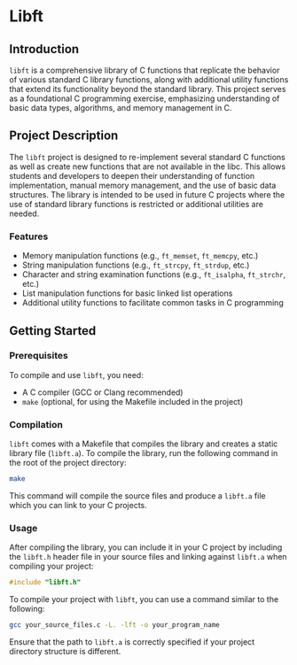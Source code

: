 
# Libft

## Introduction

`libft` is a comprehensive library of C functions that replicate the behavior of various standard C library functions, along with additional utility functions that extend its functionality beyond the standard library. This project serves as a foundational C programming exercise, emphasizing understanding of basic data types, algorithms, and memory management in C.

## Project Description

The `libft` project is designed to re-implement several standard C functions as well as create new functions that are not available in the libc. This allows students and developers to deepen their understanding of function implementation, manual memory management, and the use of basic data structures. The library is intended to be used in future C projects where the use of standard library functions is restricted or additional utilities are needed.

### Features

- Memory manipulation functions (e.g., `ft_memset`, `ft_memcpy`, etc.)
- String manipulation functions (e.g., `ft_strcpy`, `ft_strdup`, etc.)
- Character and string examination functions (e.g., `ft_isalpha`, `ft_strchr`, etc.)
- List manipulation functions for basic linked list operations
- Additional utility functions to facilitate common tasks in C programming

## Getting Started

### Prerequisites

To compile and use `libft`, you need:

- A C compiler (GCC or Clang recommended)
- `make` (optional, for using the Makefile included in the project)

### Compilation

`libft` comes with a Makefile that compiles the library and creates a static library file (`libft.a`). To compile the library, run the following command in the root of the project directory:

```bash
make
```
This command will compile the source files and produce a `libft.a` file which you can link to your C projects.

### Usage

After compiling the library, you can include it in your C project by including the `libft.h` header file in your source files and linking against `libft.a` when compiling your project:

```c
#include "libft.h"
```

To compile your project with `libft`, you can use a command similar to the following:

``` bash
gcc your_source_files.c -L. -lft -o your_program_name
```

Ensure that the path to `libft.a` is correctly specified if your project directory structure is different.
